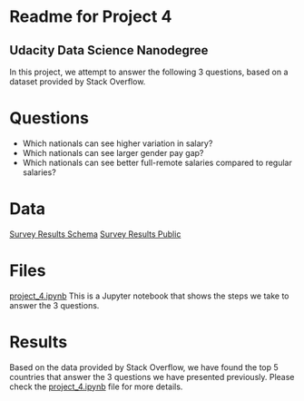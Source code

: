 # Readme for Project 4
## Udacity Data Science Nanodegree

In this project, we attempt to answer the following 3 questions, based on a dataset provided by Stack Overflow.

# Questions

  - Which nationals can see higher variation in salary?
  - Which nationals can see larger gender pay gap?
  - Which nationals can see better full-remote salaries compared to regular salaries?

# Data

 [Survey Results Schema](https://s3.amazonaws.com/video.udacity-data.com/topher/2018/February/5a8cb627_survey-results-schema/survey-results-schema.csv)
 [Survey Results Public](https://s3.amazonaws.com/video.udacity-data.com/topher/2018/February/5a8cb654_survey-results-public/survey-results-public.csv)
 
 # Files
 
 [project_4.ipynb](https://github.com/gustavex/Udacity_Data_Scientist/blob/master/write_a_data_science_blog_post/project_4.ipynb)  This is a Jupyter notebook that shows the steps we take to answer the 3 questions.
 
 # Results
 
 Based on the data provided by Stack Overflow, we have found the top 5 countries that answer the 3 questions we have presented previously. Please check the  [project_4.ipynb](https://github.com/gustavex/Udacity_Data_Scientist/blob/master/write_a_data_science_blog_post/project_4.ipynb) file for more details.
